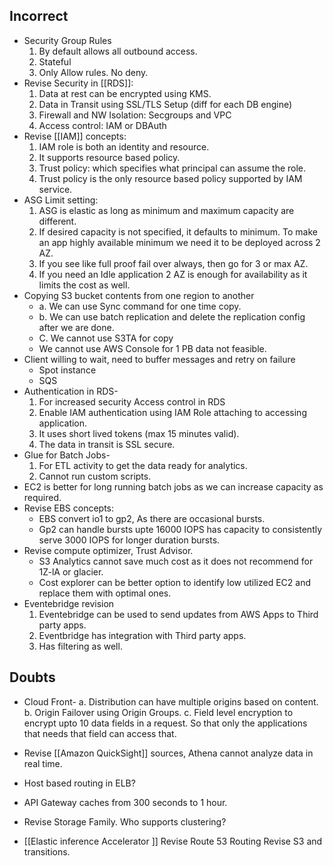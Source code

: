 ## Incorrect
- Security Group Rules
	1. By default allows all outbound access.
	2. Stateful
	3. Only Allow rules. No deny.
-  Revise Security in [[RDS]]:
	1. Data at rest can be encrypted using KMS.
	2. Data in Transit using SSL/TLS Setup (diff for each DB engine)
	3. Firewall and NW Isolation: Secgroups and VPC
	4. Access control: IAM or DBAuth
- Revise [[IAM]] concepts:
	1. IAM role is both an identity and resource.
	2. It supports resource based policy.
	3. Trust policy: which specifies what principal can assume the role.
	4. Trust policy is the only resource based policy supported by IAM service.
-  ASG Limit setting:
	1. ASG is elastic as long as minimum and maximum capacity are different.
	2. If desired capacity is not specified, it defaults to minimum. To make an app highly available minimum we need it to be deployed across 2 AZ.
	3. If you see like full proof fail over always, then go for 3 or max AZ.
	4. If you need an Idle application 2 AZ is enough for availability as it limits the cost as well.
- Copying S3 bucket contents from one region to another 
	- a. We can use Sync command for one time copy. 
	- b. We can use batch replication and delete the replication config after we are done. 
	- C. We cannot use S3TA for copy
	- We cannot use AWS Console for 1 PB data not feasible.
- Client willing to wait, need to buffer messages and retry on failure
	- Spot instance 
	- SQS
- Authentication in RDS-
	1. For increased security Access control in RDS
	2. Enable IAM authentication using IAM Role attaching to accessing application.
	3. It uses short lived tokens (max 15 minutes valid).
	4. The data in transit is SSL secure.
- Glue for Batch Jobs-
	1. For ETL activity to get the data ready for analytics.
	2. Cannot run custom scripts.
-  EC2 is better for long running batch jobs as we can increase capacity as required.
- Revise EBS concepts:
	- EBS convert io1 to gp2, As there are occasional bursts.
	-  Gp2 can handle bursts upte 16000 IOPS has capacity to consistently serve 3000 IOPS for longer duration bursts.
- Revise compute optimizer, Trust Advisor.
	-  S3 Analytics cannot save much cost as it does not recommend for 1Z-lA or glacier.
	-  Cost explorer can be better option to identify low utilized EC2 and replace them with optimal ones.
- Eventebridge revision
	1. Eventebridge can be used to send updates from AWS Apps to Third party apps.
	2. Eventbridge has integration with Third party apps.
	3. Has filtering as well.



## Doubts
- Cloud Front-
	a. Distribution can have multiple origins based on content. 
	b. Origin Failover using Origin Groups.
	c. Field level encryption to encrypt upto 10 data fields in a request. So that only the applications that needs that field can access that.

 - Revise [[Amazon QuickSight]] sources, Athena cannot analyze data in real time.
- Host based routing in ELB?
    
- API Gateway caches from 300 seconds to 1 hour.
    
- Revise Storage Family. Who supports clustering?
    
- [[Elastic inference Accelerator ]]
Revise Route 53 Routing
Revise S3 and transitions.
